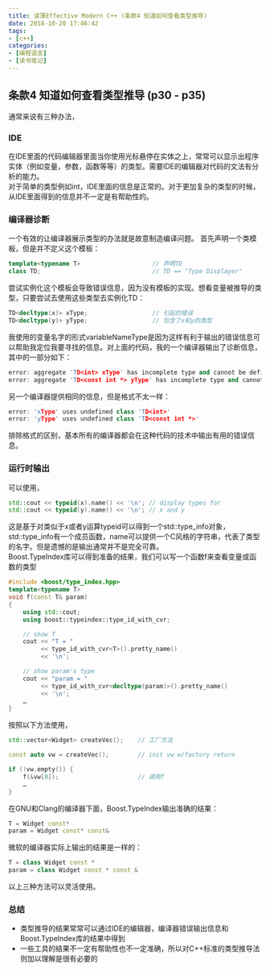 ```yaml
---
title: 读薄Effective Modern C++ (条款4 知道如何查看类型推导)
date: 2018-10-20 17:46:42
tags: 
- [c++]
categories:
- [编程语言]
- [读书笔记]
---
```


## 条款4 知道如何查看类型推导 (p30 - p35)
通常来说有三种办法，            

### IDE
在IDE里面的代码编辑器里面当你使用光标悬停在实体之上，常常可以显示出程序实体（例如变量，参数，函数等等）的类型。需要IDE的编辑器对代码的文法有分析的能力。       
对于简单的类型例如int，IDE里面的信息是正常的。对于更加复杂的类型的时候，从IDE里面得到的信息并不一定是有帮助性的。        
<!-- more -->

### 编译器诊断
一个有效的让编译器展示类型的办法就是故意制造编译问题。
首先声明一个类模板，但是并不定义这个模板：
```cpp
template<typename T>                    // 声明TD
class TD;                               // TD == "Type Displayer"
```
尝试实例化这个模板会导致错误信息，因为没有模板的实现。想看变量被推导的类型，只要尝试去使用这些类型去实例化TD：           
```cpp
TD<decltype(x)> xType;                  // 引起的错误
TD<decltype(y)> yType;                  // 包含了x和y的类型
```
我使用的变量名字的形式variableNameType是因为这样有利于输出的错误信息可以帮助我定位我要寻找的信息。对上面的代码，我的一个编译器输出了诊断信息，其中的一部分如下：
```cpp
error: aggregate 'TD<int> xType' has incomplete type and cannot be defined
error: aggregate 'TD<const int *> yType' has incomplete type and cannot be defined
```
另一个编译器提供相同的信息，但是格式不太一样：
```cpp
error: 'xType' uses undefined class 'TD<int>'
error: 'yType' uses undefined class 'TD<const int *>'
```
排除格式的区别，基本所有的编译器都会在这种代码的技术中输出有用的错误信息。


### 运行时输出
可以使用，
```cpp
std::cout << typeid(x).name() << '\n'; // display types for
std::cout << typeid(y).name() << '\n'; // x and y
```
这是基于对类似于x或者y运算typeid可以得到一个std::type_info对象，std::type_info有一个成员函数，name可以提供一个C风格的字符串，代表了类型的名字。但是遗憾的是输出通常并不是完全可靠。        
Boost.TypeIndex库可以得到准备的结果，我们可以写一个函数f来查看变量或函数的类型  
```cpp
#include <boost/type_index.hpp>
template<typename T>
void f(const T& param)
{
    using std::cout;
    using boost::typeindex::type_id_with_cvr;

    // show T
    cout << "T = "
         << type_id_with_cvr<T>().pretty_name()
         << '\n';

    // show param's type
    cout << "param = "
         << type_id_with_cvr<decltype(param)>().pretty_name()
         << '\n';
    …
}
```
按照以下方法使用，
```cpp
std::vector<Widget> createVec();    // 工厂方法

const auto vw = createVec();        // init vw w/factory return

if (!vw.empty()) {
    f(&vw[0]);                      // 调用f
    …
}
```
在GNU和Clang的编译器下面，Boost.TypeIndex输出准确的结果：
```cpp
T = Widget const*
param = Widget const* const&
```
微软的编译器实际上输出的结果是一样的：
```cpp
T = class Widget const *
param = class Widget const * const &
```

以上三种方法可以灵活使用。

### 总结
- 类型推导的结果常常可以通过IDE的编辑器，编译器错误输出信息和Boost.TypeIndex库的结果中得到
- 一些工具的结果不一定有帮助性也不一定准确，所以对C++标准的类型推导法则加以理解是很有必要的
